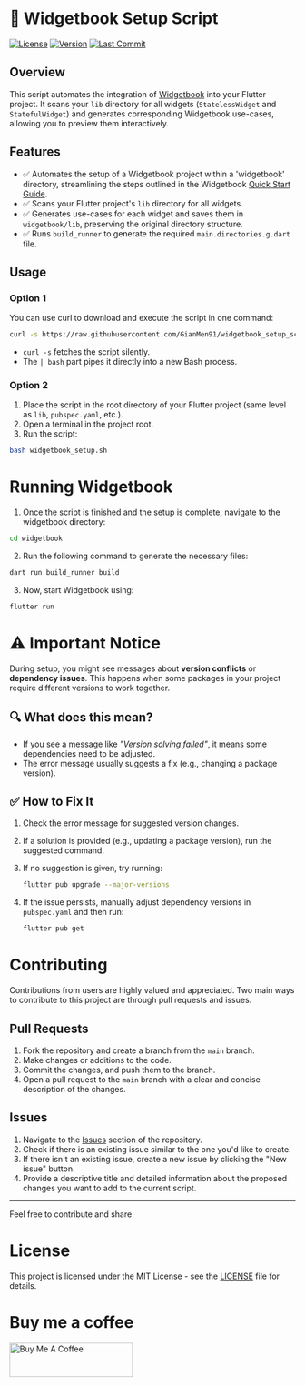 # 📖 Widgetbook Setup Script  

[![License](https://img.shields.io/github/license/GianMen91/widgetbook_setup_script)](https://github.com/GianMen91/widgetbook_setup_script/blob/master/LICENSE)
[![Version](https://img.shields.io/github/v/release/GianMen91/widgetbook_setup_script)](https://github.com/GianMen91/widgetbook_setup_script/releases)
[![Last Commit](https://img.shields.io/github/last-commit/GianMen91/widgetbook_setup_script)](https://github.com/GianMen91/widgetbook_setup_script/commits)

## Overview  
This script automates the integration of [Widgetbook](https://widgetbook.io/) into your Flutter project. It scans your `lib` directory for all widgets (`StatelessWidget` and `StatefulWidget`) and generates corresponding Widgetbook use-cases, allowing you to preview them interactively.  

## Features  
- ✅ Automates the setup of a Widgetbook project within a 'widgetbook' directory, streamlining the steps outlined in the Widgetbook [Quick Start Guide](https://docs.widgetbook.io/guides/quick-start).
- ✅ Scans your Flutter project's `lib` directory for all widgets.  
- ✅ Generates use-cases for each widget and saves them in `widgetbook/lib`, preserving the original directory structure.  
- ✅ Runs `build_runner` to generate the required `main.directories.g.dart` file.

## Usage  

### Option 1

You can use curl to download and execute the script in one command:

```sh
curl -s https://raw.githubusercontent.com/GianMen91/widgetbook_setup_script/main/widgetbook_setup.sh | bash
```

- `curl -s` fetches the script silently.
- The `| bash` part pipes it directly into a new Bash process.

### Option 2
1. Place the script in the root directory of your Flutter project (same level as `lib`, `pubspec.yaml`, etc.).  
2. Open a terminal in the project root.  
3. Run the script:

```sh
bash widgetbook_setup.sh
```

# Running Widgetbook

1. Once the script is finished and the setup is complete, navigate to the widgetbook directory:

 ```sh
 cd widgetbook  
 ```

2. Run the following command to generate the necessary files:

```sh
dart run build_runner build
```   

3. Now, start Widgetbook using:
   
```sh
flutter run
```

# ⚠️ Important Notice  

During setup, you might see messages about **version conflicts** or **dependency issues**. This happens when some packages in your project require different versions to work together.  

## 🔍 What does this mean?  
- If you see a message like _"Version solving failed"_, it means some dependencies need to be adjusted.  
- The error message usually suggests a fix (e.g., changing a package version).  

## ✅ How to Fix It  
1. Check the error message for suggested version changes.  
2. If a solution is provided (e.g., updating a package version), run the suggested command.  
3. If no suggestion is given, try running:
   
   ```sh
   flutter pub upgrade --major-versions
    ```
4. If the issue persists, manually adjust dependency versions in `pubspec.yaml` and then run:
   
   ```sh
   flutter pub get
   ```

# Contributing

Contributions from users are highly valued and appreciated. Two main ways to contribute to this project are through pull requests and issues.

## Pull Requests

1. Fork the repository and create a branch from the `main` branch.
2. Make changes or additions to the code.
3. Commit the changes, and push them to the branch.
4. Open a pull request to the `main` branch with a clear and concise description of the changes.

## Issues

1. Navigate to the [Issues](https://github.com/GianMen91/gitlab-statistics/issues) section of the repository.
2. Check if there is an existing issue similar to the one you'd like to create.
3. If there isn't an existing issue, create a new issue by clicking the "New issue" button.
4. Provide a descriptive title and detailed information about the proposed changes you want to add to the current script.

---

Feel free to contribute and share

# License

This project is licensed under the MIT License - see the [LICENSE](LICENSE) file for details.

# Buy me a coffee

<a href="https://www.buymeacoffee.com/giancarlo.mennillo" target="_blank"><img src="https://cdn.buymeacoffee.com/buttons/v2/default-yellow.png" alt="Buy Me A Coffee" style="height: 60px !important;width: 217px !important;" ></a>
